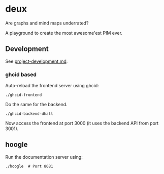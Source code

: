 # deux

Are graphs and mind maps underrated?

A playground to create the most awesome'est PIM ever.

## Development

See
[project-development.md](https://github.com/reflex-frp/reflex-platform/blob/develop/docs/project-development.md).

### ghcid based

Auto-reload the frontend server using ghcid:

```
./ghcid-frontend
```

Do the same for the backend.

```
./ghcid-backend-dhall
```

Now access the frontend at port 3000 (it uses the backend API from port 3001).

## hoogle

Run the documentation server using:

```
./hoogle  # Port 8081
```
